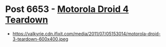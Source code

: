 # Post 6653 - [Motorola Droid 4 Teardown](https://www.ifixit.com/News/6653/droid-4-teardown)

- https://valkyrie.cdn.ifixit.com/media/2011/07/05153014/motorola-droid-3-teardown-600x400.jpeg
